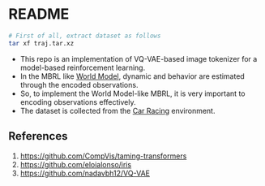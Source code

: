 # README

```bash
# First of all, extract dataset as follows
tar xf traj.tar.xz
```

- This repo is an implementation of VQ-VAE-based image tokenizer for a model-based reinforcement learning.
- In the MBRL like [World Model](https://arxiv.org/abs/1803.10122), dynamic and behavior are estimated through the encoded observations.
- So, to implement the World Model-like MBRL, it is very important to encoding observations effectively.
- The dataset is collected from the [Car Racing](https://gymnasium.farama.org/environments/box2d/car_racing/) environment.

## References

1. https://github.com/CompVis/taming-transformers
2. https://github.com/eloialonso/iris
3. https://github.com/nadavbh12/VQ-VAE
